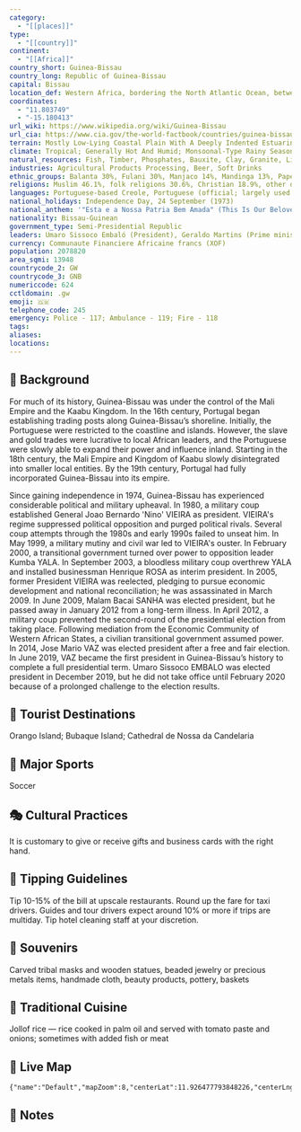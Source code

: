 ```yaml
---
category:
  - "[[places]]"
type:
  - "[[country]]"
continent:
  - "[[Africa]]"
country_short: Guinea-Bissau
country_long: Republic of Guinea-Bissau
capital: Bissau
location_def: Western Africa, bordering the North Atlantic Ocean, between Guinea and Senegal
coordinates:
  - "11.803749"
  - "-15.180413"
url_wiki: https://www.wikipedia.org/wiki/Guinea-Bissau
url_cia: https://www.cia.gov/the-world-factbook/countries/guinea-bissau/
terrain: Mostly Low-Lying Coastal Plain With A Deeply Indented Estuarine Coastline Rising To Savanna In East; Numerous Off-Shore Islands Including The Arquipelago Dos Bijagos Consisting Of 18 Main Islands And Many Small Islets
climate: Tropical; Generally Hot And Humid; Monsoonal-Type Rainy Season (June To November) With Southwesterly Winds; Dry Season (December To May) With Northeasterly Harmattan Winds
natural_resources: Fish, Timber, Phosphates, Bauxite, Clay, Granite, Limestone, Unexploited Deposits Of Petroleum
industries: Agricultural Products Processing, Beer, Soft Drinks
ethnic_groups: Balanta 30%, Fulani 30%, Manjaco 14%, Mandinga 13%, Papel 7%, unspecified smaller ethnic groups 6% (2015 est.)
religions: Muslim 46.1%, folk religions 30.6%, Christian 18.9%, other or unaffiliated 4.4% (2020 est.)
languages: Portuguese-based Creole, Portuguese (official; largely used as a second or third language), Pular (a Fula language), Mandingo
national_holidays: Independence Day, 24 September (1973)
national_anthem: '"Esta e a Nossa Patria Bem Amada" (This Is Our Beloved Country)'
nationality: Bissau-Guinean
government_type: Semi-Presidential Republic
leaders: Umaro Sissoco Embaló (President), Geraldo Martins (Prime minister)
currency: Communaute Financiere Africaine francs (XOF)
population: 2078820
area_sqmi: 13948
countrycode_2: GW
countrycode_3: GNB
numericcode: 624
cctldomain: .gw
emoji: 🇬🇼
telephone_code: 245
emergency: Police - 117; Ambulance - 119; Fire - 118
tags: 
aliases: 
locations:
---
```

## 🌱 Background
For much of its history, Guinea-Bissau was under the control of the Mali Empire and the Kaabu Kingdom. In the 16th century, Portugal began establishing trading posts along Guinea-Bissau’s shoreline. Initially, the Portuguese were restricted to the coastline and islands. However, the slave and gold trades were lucrative to local African leaders, and the Portuguese were slowly able to expand their power and influence inland. Starting in the 18th century, the Mali Empire and Kingdom of Kaabu slowly disintegrated into smaller local entities. By the 19th century, Portugal had fully incorporated Guinea-Bissau into its empire.

Since gaining independence in 1974, Guinea-Bissau has experienced considerable political and military upheaval. In 1980, a military coup established General Joao Bernardo 'Nino' VIEIRA as president. VIEIRA's regime suppressed political opposition and purged political rivals. Several coup attempts through the 1980s and early 1990s failed to unseat him. In May 1999, a military mutiny and civil war led to VIEIRA's ouster. In February 2000, a transitional government turned over power to opposition leader Kumba YALA. In September 2003, a bloodless military coup overthrew YALA and installed businessman Henrique ROSA as interim president. In 2005, former President VIEIRA was reelected, pledging to pursue economic development and national reconciliation; he was assassinated in March 2009. In June 2009, Malam Bacai SANHA was elected president, but he passed away in January 2012 from a long-term illness. In April 2012, a military coup prevented the second-round of the presidential election from taking place. Following mediation from the Economic Community of Western African States, a civilian transitional government assumed power. In 2014, Jose Mario VAZ was elected president after a free and fair election. In June 2019, VAZ became the first president in Guinea-Bissau’s history to complete a full presidential term. Umaro Sissoco EMBALO was elected president in December 2019, but he did not take office until February 2020 because of a prolonged challenge to the election results.

## 📌 Tourist Destinations
Orango Island; Bubaque Island; Cathedral de Nossa da Candelaria

## 🥇 Major Sports
Soccer

## 🎭 Cultural Practices
It is customary to give or receive gifts and business cards with the right hand.

## 🫰 Tipping Guidelines
Tip 10-15% of the bill at upscale restaurants. Round up the fare for taxi drivers. Guides and tour drivers expect around 10% or more if trips are multiday. Tip hotel cleaning staff at your discretion.

## 🎁 Souvenirs
Carved tribal masks and wooden statues, beaded jewelry or precious metals items, handmade cloth, beauty products, pottery, baskets

## 🍲 Traditional Cuisine
Jollof rice — rice cooked in palm oil and served with tomato paste and onions; sometimes with added fish or meat

## 📡 Live Map
```mapview
{"name":"Default","mapZoom":8,"centerLat":11.926477793848226,"centerLng":-15.130922506583724,"query":"","chosenMapSource":0}
```

## 📒 Notes


